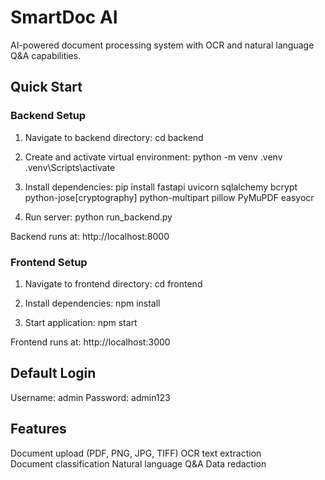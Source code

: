 # SmartDoc AI

AI-powered document processing system with OCR and natural language Q&A capabilities.

## Quick Start

### Backend Setup

1. Navigate to backend directory:
cd backend

2. Create and activate virtual environment:
python -m venv .venv
.venv\Scripts\activate

3. Install dependencies:
pip install fastapi uvicorn sqlalchemy bcrypt python-jose[cryptography] python-multipart pillow PyMuPDF easyocr

4. Run server:
python run_backend.py

Backend runs at: http://localhost:8000

### Frontend Setup

1. Navigate to frontend directory:
cd frontend

2. Install dependencies:
npm install

3. Start application:
npm start

Frontend runs at: http://localhost:3000

## Default Login

Username: admin
Password: admin123

## Features

Document upload (PDF, PNG, JPG, TIFF)
OCR text extraction  
Document classification
Natural language Q&A
Data redaction
